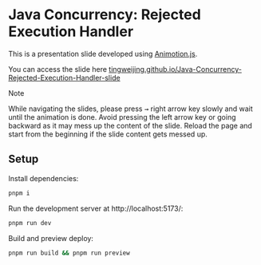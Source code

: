 # Java Concurrency: Rejected Execution Handler
This is a presentation slide developed using [Animotion.js](https://github.com/animotionjs/animotion).


You can access the slide here [tingweijing.github.io/Java-Concurrency-Rejected-Execution-Handler-slide](https://tingweijing.github.io/Java-Concurrency-Rejected-Execution-Handler-slide/#/)

> [!NOTE]
> While navigating the slides, please press <kbd>→</kbd> right arrow key slowly and wait until the animation is done. Avoid pressing the left arrow key or going backward as it may mess up the content of the slide. Reload the page and start from the beginning if the slide content gets messed up.

## Setup
Install dependencies:

```sh
pnpm i
```

Run the development server at http://localhost:5173/:

```sh
pnpm run dev
```

Build and preview deploy:

```sh
pnpm run build && pnpm run preview
```
